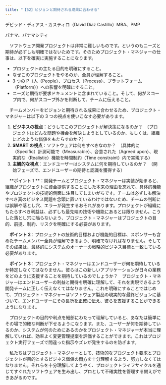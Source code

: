 ```yaml
---
title: "【52】ビジョンと期待される成果に合わせる"
---
```



デビッド・ディアス・カスティロ（David Diaz Castillo）MBA、PMP



パナマ、パナマシティ


　ソフトウェア開発プロジェクトは非常に難しいものです。というのもニーズと期待が必ずしも明確ではないためです。そのためプロジェクト・マネジャーの仕事は、以下を確実に実施することになります。

  - プロジェクトの主たる目的を明確にすること。
  - なぜこのプロジェクトをやるのか、全員が理解すること。
  - 3 つの P（人（People）、プロセス（Process）、プラットフォーム（Platform））への影響を明確にすること。
  - ニーズと期待が要求ドキュメントに含まれていること。そして、何がスコープ内で、何がスコープ外かを判断して、チームに伝えること。

　チームメンバーをビジョンと期待される成果に合わせるため、プロジェクト・マネジャーは以下の 3 つの視点を使いこなす必要があります。

1.  **ビジネスの視点**：どうしてこのプロジェクトが解決策になるのか？　（プロジェクトはどんな問題や機会を解決しようとしているのか、もしくは、組織にどのような価値をもたらすのか？）
2.  **SMART の視点**：ソフトウェアは何をすべきなのか？　（具体的に（Specific）計測可能で（Measurable）、合意された（Agreed upon）、現実的な（Realistic）機能を時間制約（Time constraint）内で実現する）
3.  **主観的な視点**：エンドユーザーはシステムに何を期待しているのか？　（開始フェーズで、エンドユーザーの期待と認識を獲得する）

　**ポイント 1 **：開発チームとプロジェクト・マネジャーは実装が始まると、組織がプロジェクトに資金提供することにした本来の理由を忘れて、具体的機能やプロジェクトの技術的側面に注目してしまいがちです。チームは必ずしも解決すべき真のビジネス問題を念頭に置いているわけではないため、チームの判断には誤解や落とし穴、エラーが発生するおそれがあります。プロジェクトが組織にもたらすべき利益は、必ずしも最先端の技術や機能にあるとは限りません。こうした落とし穴に陥らないよう、プロジェクト・マネジャーはプロジェクトの目的、前提、制約、リスクを明確にする必要があります。

　**ポイント 2**：プロジェクトの技術的目標および機能的目標は、スポンサーも含めたチームメンバー全員が理解できるよう、明確でなければなりません。そしてその成果は、最終的にシステムのオーナーの戦略的ビジネス目標と一致している必要があります。

　**ポイント 3**：プロジェクト・マネジャーはエンドユーザーが何を期待しているか特定しなくてはなりません。彼らはこの新しいアプリケーションが日々の業務をどのように支援することを期待しているのでしょうか？　プロジェクト・マネジャーはエンドユーザーの利益と期待を明確に理解して、それを実現できるよう開発チームに正しく伝えなくてはなりません。これを明確にすることではじめて、プロジェクト・マネジャーはソフトウェア製品の現実的な最終ビジョンに基づいて、エンドユーザーにその長所を正確に伝え、彼らを支援することができるようになります。

　プロジェクトの目的や利点を細部にわたって理解していると、あなたは簡単にその場で的確な判断が下せるようになります。また、ユーザーが何を期待しているのか、システムが何のためにあるのかをプロジェクト・マネジャーが本当に理解していれば、効率よく変更管理提案を評価することができます。これはプロジェクト実行フェーズで間違った指示やズレが発生するのを防ぎます。

　私たちはプロジェクト・マネジャーとして、技術的なプロジェクト要求とプロジェクトが目的とするビジネス価値の両方を十分理解するよう、努力しなくてはなりません。それらを十分理解してようやく、プロジェクトライフサイクルを通じてすぐれたソフトウェアを生み出し、プロとして不確実性を管理する備えができあがるのです。
